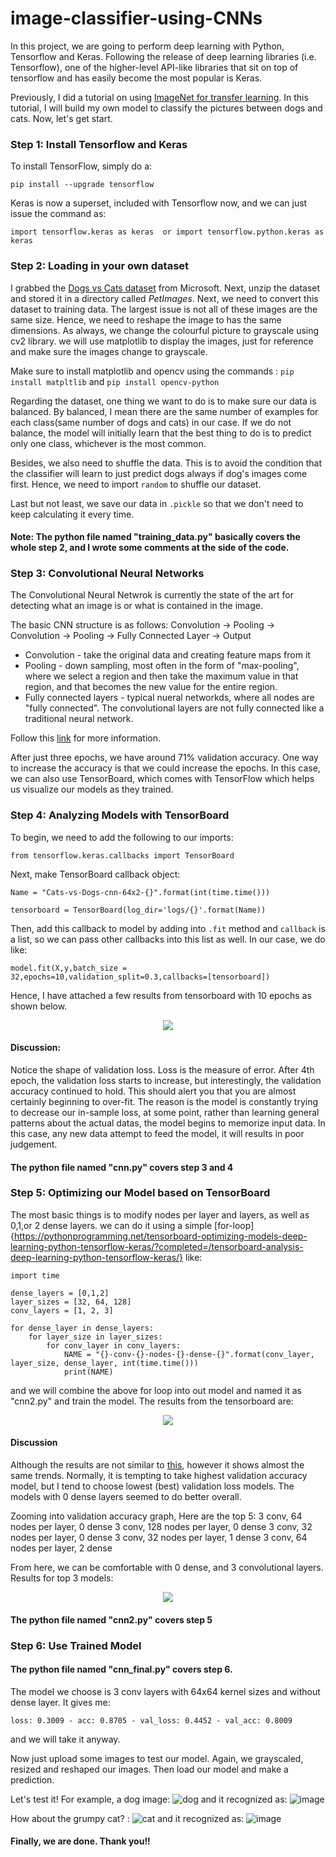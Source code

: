 # image-classifier-using-CNNs

In this project, we are going to perform deep learning with Python, Tensorflow and Keras. Following the release of deep learning libraries (i.e. Tensorflow), one of the higher-level API-like libraries that sit on top of tensorflow and has easily become the most popular is Keras.

Previously, I did a tutorial on using [ImageNet for transfer learning](https://github.com/jackyccl/Image-Classifier-Using-Transfer-Learning). In this tutorial, I will build my own model to classify the pictures between dogs and cats. Now, let's get start.

### Step 1: Install Tensorflow and Keras
To install TensorFlow, simply do a:
```
pip install --upgrade tensorflow
```
Keras is now a superset, included with Tensorflow now, and we can just issue the command as:
```
import tensorflow.keras as keras  or import tensorflow.python.keras as keras 
```

### Step 2: Loading in your own dataset
I grabbed the [Dogs vs Cats dataset](https://www.microsoft.com/en-us/download/confirmation.aspx?id=54765) from Microsoft. Next, unzip the dataset and stored it in a directory called *PetImages*. Next, we need to convert this dataset to training data. The largest issue is not all of these images are the same size. Hence, we need to reshape the image to has the same dimensions. As always, we change the colourful picture to grayscale using cv2 library. we will use matplotlib to display the images, just for reference and make sure the images change to grayscale.

Make sure to install matplotlib and opencv using the commands : ```pip install matpltlib``` and ```pip install opencv-python```

Regarding the dataset, one thing we want to do is to make sure our data is balanced. By balanced, I mean there are the same number of examples for each class(same number of dogs and cats) in our case. If we do not balance, the model will initially learn that the best thing to do is to predict only one class, whichever is the most common. 

Besides, we also need to shuffle the data. This is to avoid the condition that the classifier will learn to just predict dogs always if dog's images come first. Hence, we need to import ```random``` to shuffle our dataset.

Last but not least, we save our data in ```.pickle``` so that we don't need to keep calculating it every time. 

#### Note: The python file named "training_data.py" basically covers the whole step 2, and I wrote some comments at the side of the code. 

### Step 3: Convolutional Neural Networks
The Convolutional Neural Netwrok is currently the state of the art for detecting what an image is or what is contained in the image.

The basic CNN structure is as follows: Convolution -> Pooling -> Convolution -> Pooling -> Fully Connected Layer -> Output
* Convolution - take the original data and creating feature maps from it
* Pooling - down sampling, most often in the form of "max-pooling", where we select a region and then take the maximum value in that region, and that becomes the new value for the entire region.
* Fully connected layers - typical nueral networkds, where all nodes are "fully connected". The convolutional layers are not fully connected like a traditional neural network.

Follow this [link](https://pythonprogramming.net/convolutional-neural-network-deep-learning-python-tensorflow-keras/?completed=/loading-custom-data-deep-learning-python-tensorflow-keras/) for more information.

After just three epochs, we have around 71% validation accuracy. One way to increase the accuracy is that we could increase the epochs.  In this case, we can also use TensorBoard, which comes with TensorFlow which helps us visualize our models as they trained.


### Step 4: Analyzing Models with TensorBoard
To begin, we need to add the following to our imports:
```
from tensorflow.keras.callbacks import TensorBoard
```
Next, make TensorBoard callback object:
```
Name = "Cats-vs-Dogs-cnn-64x2-{}".format(int(time.time()))

tensorboard = TensorBoard(log_dir='logs/{}'.format(Name))
```
Then, add this callback to model by adding into ```.fit``` method and ```callback``` is a list, so we can pass other callbacks into this list as well. In our case, we do like:
```
model.fit(X,y,batch_size = 32,epochs=10,validation_split=0.3,callbacks=[tensorboard])
```

Hence, I have attached a few results from tensorboard with 10 epochs as shown below.
<p align="center"> 
<img src="https://user-images.githubusercontent.com/46767764/51964027-3a1f2e00-24a0-11e9-916e-71850fe09433.png">
</p>

#### Discussion:
Notice the shape of validation loss. Loss is the measure of error. After 4th epoch, the validation loss starts to increase, but interestingly, the validation accuracy continued to hold. This should alert you that you are almost certainly beginning to over-fit. The reason is the model is constantly trying to decrease our in-sample loss, at some point, rather than learning general patterns about the actual datas, the model begins to memorize input data. In this case, any new data attempt to feed the model, it will results in poor judgement.

#### The python file named "cnn.py" covers step 3 and 4

### Step 5: Optimizing our Model based on TensorBoard
The most basic things is to modify nodes per layer and layers, as well as 0,1,or 2 dense layers.
we can do it using a simple [for-loop]{https://pythonprogramming.net/tensorboard-optimizing-models-deep-learning-python-tensorflow-keras/?completed=/tensorboard-analysis-deep-learning-python-tensorflow-keras/} like:

```
import time

dense_layers = [0,1,2]
layer_sizes = [32, 64, 128]
conv_layers = [1, 2, 3]

for dense_layer in dense_layers:
    for layer_size in layer_sizes:
        for conv_layer in conv_layers:
            NAME = "{}-conv-{}-nodes-{}-dense-{}".format(conv_layer, layer_size, dense_layer, int(time.time()))
            print(NAME)
```

and we will combine the above for loop into out model and named it as "cnn2.py" and train the model. The results from the tensorboard are:
<p align="center"> 
<img src="https://user-images.githubusercontent.com/46767764/51964822-a864f000-24a2-11e9-8d04-f023d990f994.png">
</p>

#### Discussion
Although the results are not similar to [this](https://pythonprogramming.net/tensorboard-optimizing-models-deep-learning-python-tensorflow-keras/?completed=/tensorboard-analysis-deep-learning-python-tensorflow-keras/), however it shows almost the same trends. Normally, it is tempting to take highest validation accuracy model, but I tend to choose lowest (best) validation loss models. The models with 0 dense layers seemed to do better overall.

Zooming into validation accuracy graph, Here are the top 5:
3 conv, 64 nodes per layer, 0 dense
3 conv, 128 nodes per layer, 0 dense
3 conv, 32 nodes per layer, 0 dense
3 conv, 32 nodes per layer, 1 dense
3 conv, 64 nodes per layer, 2 dense

From here, we can be comfortable with 0 dense, and 3 convolutional layers. Results for top 3 models:
<p align="center"> 
<img src="https://user-images.githubusercontent.com/46767764/51965493-b4ea4800-24a4-11e9-95f6-28374b9c2f53.png">
</p>

#### The python file named "cnn2.py" covers step 5


### Step 6: Use Trained Model

#### The python file named "cnn_final.py" covers step 6.
The model we choose is 3 conv layers with 64x64 kernel sizes and without dense layer. It gives me:
```
loss: 0.3009 - acc: 0.8705 - val_loss: 0.4452 - val_acc: 0.8009
```
and we will take it anyway.

Now just upload some images to test our model. Again, we grayscaled, resized and reshaped our images. 
Then load our model and make a prediction.

Let's test it! For example, a dog image:
![dog](https://user-images.githubusercontent.com/46767764/51972964-9ccff400-24b7-11e9-8c11-b748382dedf7.jpg)
and it recognized as:
![image](https://user-images.githubusercontent.com/46767764/51973625-fedd2900-24b8-11e9-8e2d-1c5893db2249.png)

How about the grumpy cat? :
![cat](https://user-images.githubusercontent.com/46767764/51973674-1e745180-24b9-11e9-9fe3-60ed6041afda.jpg)
and it recognized as:
![image](https://user-images.githubusercontent.com/46767764/51973720-3a77f300-24b9-11e9-9df9-cf8467ec375d.png)




#### Finally, we are done. Thank you!!

